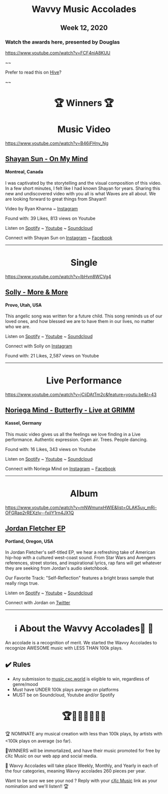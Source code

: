 # <center> **Wavvy Music Accolades**</center> 
## <center> Week 12, 2020</center> 

### Watch the awards here, presented by Douglas

https://www.youtube.com/watch?v=FCF4niA8KUU

~~

Prefer to read this on [Hive](https://hive.blog/wavvys/@currentxchange/wavvy-music-accolades-1-week-12-2020-by-cxc-music-music-cxc-world)?

~~

# <center>🏆 Winners 🏆 </center>


#  <center> **Music Video**</center> 
https://www.youtube.com/watch?v=B46iFHny_Ng

## [Shayan Sun - On My Mind](https://music.cxc.world/?locLat=45.34828480683999&locLng=-73.77868652343751&zoom=9&id=1069)
#### Montreal, Canada

I was captivated by the storytelling and the visual composition of this video. In a few short minutes, I felt like I had known Shayan for years. Sharing this new and undiscovered video with you all is what Waves are all about. We are looking forward to great things from Shayan!!

Video by Ryan Khanna ~ [Instagram](https://www.instagram.com/ryankhanna237/)

Found with: 39 Likes, 813 views on Youtube

Listen on [Spotify](https://open.spotify.com/album/5ad3TNzIQ5C7ysUjihBzf0) ~ [Youtube](https://www.youtube.com/watch?v=B46iFHny_Ng) ~ [Soundcloud](https://soundcloud.com/shayan-amiri-4/on-my-mind)

Connect with Shayan Sun on [Instagram](https://www.instagram.com/el_duderiino/) ~ [Facebook](https://www.facebook.com/shayanssun/)


<hr>

#  <center> **Single**</center> 
https://www.youtube.com/watch?v=IbHvn8WCVg4
## [Solly - More & More](https://music.cxc.world/?locLat=40.22679050500547&locLng=-111.704028993845&zoom=12&id=1073)
#### Provo, Utah, USA
</center>

This angelic song was written for a future child. This song reminds us of our loved ones, and how blessed we are to have them in our lives, no matter who we are. 

Listen on [Spotify](https://open.spotify.com/album/00oKwROX3GZ9bnRHaJYn4y?highlight=spotify:track:1f3V4IZdbxTNRO9bp7u5gs) ~ [Youtube](https://www.youtube.com/watch?v=IbHvn8WCVg4) ~ [Soundcloud](https://soundcloud.com/solomon-reynolds/more-more)

Connect with Solly on [Instagram](https://www.instagram.com/sollyolly/) 

Found with: 21 Likes, 2,587 views on Youtube

<hr>

#  <center>**Live Performance**</center>
https://www.youtube.com/watch?v=jCiiDAtTm2c&feature=youtu.be&t=43
## [Noriega Mind - Butterfly - Live at GRIMM](https://music.cxc.world/?locLat=51.27025249997523&locLng=9.524709284305574&zoom=6&id=1070)
#### Kassel, Germany

This music video gives us all the feelings we love finding in a Live performance. Authentic expression. Open air. Trees. People dancing. 

Found with: 16 Likes, 343 views on Youtube

Listen on [Spotify](https://open.spotify.com/artist/50PZgo22y24etUNpM2krqE) ~ [Youtube](https://www.youtube.com/watch?v=jCiiDAtTm2c&feature=youtu.be&t=43) ~ [Soundcloud](https://soundcloud.com/noriega-mind/butterfly)

Connect with Noriega Mind on [Instagram](https://www.instagram.com/noriegamind/?hl=en) ~ [Facebook](https://www.facebook.com/noriegamind)




<hr>

#  <center>**Album**</center>
https://www.youtube.com/watch?v=mNWmunxHWlE&list=OLAK5uy_mRi-OFGRap2rREXzIv--fxiIY1rn4JX1Q

## [Jordan Fletcher EP](https://www.youtube.com/watch?v=mNWmunxHWlE&list=OLAK5uy_mRi-OFGRap2rREXzIv--fxiIY1rn4JX1Q&index=1)
#### Portland, Oregon, USA
</center>
In Jordan Fletcher's self-titled EP, we hear a refreshing take of American hip-hop with a cultured west-coast sound. From Star Wars and Avengers references, street stories, and inspirational lyrics, rap fans will get whatever they are seeking from Jordan's audio sketchbook. 

Our Favorite Track: "Self-Reflection" features a bright brass sample that really rings true. 

Listen on [Spotify](https://open.spotify.com/album/68ipuClPTckO5XvkdLV52g) ~ [Youtube](https://www.youtube.com/watch?v=mNWmunxHWlE&list=OLAK5uy_mRi-OFGRap2rREXzIv--fxiIY1rn4JX1Q&index=1) ~ [Soundcloud](https://soundcloud.com/hadukengang)

Connect with Jordan on [Twitter](https://twitter.com/norfjordan)

<hr>

# <center>ℹ️ About the Wavvy Accolades🕺 🌊 </center>

An accolade is a recognition of merit. We started the Wavvy Accolades to recognize AWESOME music with LESS THAN 100k plays.



## ✔️ Rules
- Any submission to [music.cxc.world](https://music.cxc.world) is eligible to win, regardless of genre/mood
- Must have UNDER 100k plays average on platforms
- MUST be on Soundcloud, Youtube and/or Spotify


#  <center>🏆🥇🎼🎶🎵🏅🎊</center>


🏆 NOMINATE any musical creation with less than 100k plays, by artists with <100k plays on average (so far).

🥇WINNERS will be immortalized, and have their music promoted for free by cXc Music on our web app and social media.

🌊 Wavvy Accolades will take place Weekly, Monthly, and Yearly in each of the four categories, meaning Wavvy accolades 260 pieces per year.  



Want to be sure we see your nod ? Reply with your [cXc Music](https://music.cxc.world) link as your nomination and we'll listen!! 🏆
<!--stackedit_data:
eyJoaXN0b3J5IjpbLTE5NTQwMjg5NTddfQ==
-->